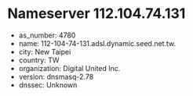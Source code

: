 # Nameserver 112.104.74.131

* as_number: 4780
* name: 112-104-74-131.adsl.dynamic.seed.net.tw.
* city: New Taipei
* country: TW
* organization: Digital United Inc.
* version: dnsmasq-2.78
* dnssec: Unknown

